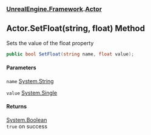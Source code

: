 ### [UnrealEngine.Framework](UnrealEngine_Framework.md 'UnrealEngine.Framework').[Actor](Actor.md 'UnrealEngine.Framework.Actor')
## Actor.SetFloat(string, float) Method
Sets the value of the float property  
```csharp
public bool SetFloat(string name, float value);
```
#### Parameters
<a name='UnrealEngine_Framework_Actor_SetFloat(string_float)_name'></a>
`name` [System.String](https://docs.microsoft.com/en-us/dotnet/api/System.String 'System.String')  
  
<a name='UnrealEngine_Framework_Actor_SetFloat(string_float)_value'></a>
`value` [System.Single](https://docs.microsoft.com/en-us/dotnet/api/System.Single 'System.Single')  
  
#### Returns
[System.Boolean](https://docs.microsoft.com/en-us/dotnet/api/System.Boolean 'System.Boolean')  
`true` on success
